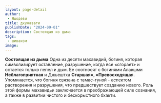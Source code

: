 ```yaml
---
layout: page-detail
author:
 - Яшодеви
title: дхумавати
publishDate: "2024-09-01"
description: Состоящая из дыма
tags:
 - шиваизм
image: 
---
```


__Состоящая из дыма__
Одна из десяти махавидий, богиня, которая символизирует оставление, разрушение, когда все «сгорает» и остается только пепел и дым. Ее соотносят с богинями Алакшми __Неблагоприятная__ и Джьештха __Старшая», «Превосходящая__. Упоминается, что богиня связана с тамас-гуной - аспектом растворения и разрушения, что предшествует созданию нового. Роль этой формы махавидьи заключается в преображающей силе сознания, а также в развитии чистого и бескорыстного бхакти.

